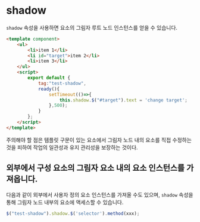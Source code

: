 # shadow

`shadow` 속성을 사용하면 요소의 그림자 루트 노드 인스턴스를 얻을 수 있습니다.

<comp-viewer comp-name="test-shadow">

```html
<template component>
    <ul>
        <li>item 1</li>
        <li id="target">item 2</li>
        <li>item 3</li>
    </ul>
    <script>
        export default {
            tag:"test-shadow",
            ready(){
                setTimeout(()=>{
                    this.shadow.$("#target").text = 'change target';
                },500);
            }
        };
    </script>
</template>
```

</comp-viewer>

주의해야 할 점은 템플릿 구문이 있는 요소에서 그림자 노드 내의 요소를 직접 수정하는 것을 피하여 작업의 일관성과 유지 관리성을 보장하는 것이다.

## 외부에서 구성 요소의 그림자 요소 내의 요소 인스턴스를 가져옵니다.

다음과 같이 외부에서 사용자 정의 요소 인스턴스를 가져올 수도 있으며, `shadow` 속성을 통해 그림자 노드 내부의 요소에 액세스할 수 있습니다.

```javascript
$("test-shadow").shadow.$('selector').method(xxx);
```